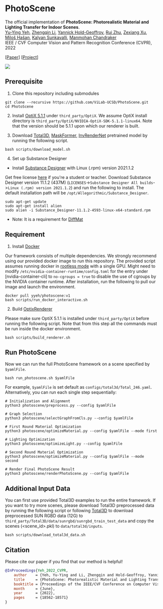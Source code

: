 # PhotoScene

The official implementation of **PhotoScene: Photorealistic Material and Lighting Transfer for Indoor Scenes**.<br/>
[Yu-Ying Yeh](http://yuyingyeh.github.io), [Zhengqin Li](https://sites.google.com/a/eng.ucsd.edu/zhengqinli), [Yannick Hold-Geoffroy](https://yannickhold.com), [Rui Zhu](https://jerrypiglet.github.io), [Zexiang Xu](https://cseweb.ucsd.edu/~zex014), [Miloš Hašan](http://www.miloshasan.net/), [Kalyan Sunkavalli](http://www.kalyans.org/), [Manmohan Chandraker](https://cseweb.ucsd.edu/~mkchandraker/)<br>
IEEE / CVF Computer Vision and Pattern Recognition Conference  (CVPR), 2022 <br>

[[Paper](https://openaccess.thecvf.com/content/CVPR2022/papers/Yeh_PhotoScene_Photorealistic_Material_and_Lighting_Transfer_for_Indoor_Scenes_CVPR_2022_paper.pdf)] [[Project](https://yuyingyeh.github.io/projects/photoscene.html)]

![](https://github.com/yuyingyeh/yuyingyeh.github.io/blob/master/projects/photoscene/teaser.png)

## Prerequisite
1. Clone this repository including submodules
```
git clone --recursive https://github.com/ViLab-UCSD/PhotoScene.git
cd PhotoScene
```

2. Install [OptiX 5.1.1](https://developer.nvidia.com/designworks/optix/downloads/5.1.1/linux64) under `third_party/OptiX`. We assume OptiX install directory is `third_party/OptiX/NVIDIA-OptiX-SDK-5.1.1-linux64`. Note that the version should be 5.1.1 upon which our renderer is built.

3. Download [Total3D](https://github.com/yinyunie/Total3DUnderstanding), [MaskFormer](https://github.com/facebookresearch/MaskFormer), [InvRenderNet](https://github.com/lzqsd/InverseRenderingOfIndoorScene) pretrained model by running the following script.
```
bash scripts/download_model.sh
```

4. Set up Substance Designer
- Install [Substance Designer](https://www.adobe.com/products/substance3d-designer.html) with Linux (.rpm) version 2021.1.2

Get free license [here](https://store.substance3d.com/students-teachers) if you're a student or teacher. Download Substance Designer version 11.1.2 (437M) (`LICENSES`->`Substance Designer All builds`->`Linux (.rpm) version 2021.1.2`) and run the following to install. The default installation path will be `/opt/Allegorithmic/Substance_Designer`.
```
sudo apt-get update
sudo apt-get install alien
sudo alien -i Substance_Designer-11.1.2-4593-linux-x64-standard.rpm
```
- Note: It is a requirement for [DiffMat](https://github.com/mit-gfx/diffmat)

## Requirement
1. Install [Docker](https://www.docker.com)

Our framework consists of multiple dependencies. We strongly recommend using our provided docker image to run this repository. The provided script assumes running docker in [rootless mode](https://docs.docker.com/engine/security/rootless/) with a single GPU. Might need to modify `/etc/nvidia-container-runtime/config.toml` for the entry under [nvidia-container-cli] to `no-cgroups = true` to disable the use of cgroups by the NVIDIA container runtime. After installation, run the following to pull our image and launch the environment.
```
docker pull yyeh/photoscene:v1
bash scripts/run_docker_interactive.sh
```

2. Build [OptixRenderer](https://github.com/lzqsd/OptixRenderer)

Please make sure OptiX 5.1.1 is installed under `third_party/OptiX` before running the following script. Note that from this step all the commands must be run inside the docker environment.
```
bash scripts/build_renderer.sh
```

## Run PhotoScene
Now we can run the full PhotoScene framework on a scene specified by `$yamlFile`.
```
bash run_photoscene.sh $yamlFile
```
For example, `$yamlFile` is set default as `configs/total3d/Total_246.yaml`.
Alternatively, you can run each single step sequentially:
```
# Initialization and Alignment
python3 photoscene/preprocess.py --config $yamlFile

# Graph Selection
python3 photoscene/selectGraphFromCls.py --config $yamlFile

# First Round Material Optimization
python3 photoscene/optimizeMaterial.py --config $yamlFile --mode first

# Lighting Optimization
python3 photoscene/optimizeLight.py --config $yamlFile

# Second Round Material Optimization
python3 photoscene/optimizeMaterial.py --config $yamlFile --mode second

# Render Final PhotoScene Result
python3 photoscene/renderPhotoScene.py --config $yamlFile
```
## Additional Input Data
You can first use provided Total3D examples to run the entire framework. If you want to try more scenes, please download Total3D preprocessed data by running the following script or following [Total3D](https://github.com/yinyunie/Total3DUnderstanding#data-preparation) to download preprocessed SUN RGBD data (12G) to `third_party/Total3D/data/sunrgbd/sunrgbd_train_test_data` and copy the scenes (<scene_id>.pkl) to `data/total3d/inputs`. 
```
bash scripts/download_total3d_data.sh
```

## Citation

Please cite our paper if you find that our method is helpful!

```BibTeX
@InProceedings{Yeh_2022_CVPR,
    author    = {Yeh, Yu-Ying and Li, Zhengqin and Hold-Geoffroy, Yannick and Zhu, Rui and Xu, Zexiang and Ha\v{s}an, Milo\v{s} and Sunkavalli, Kalyan and Chandraker, Manmohan},
    title     = {PhotoScene: Photorealistic Material and Lighting Transfer for Indoor Scenes},
    booktitle = {Proceedings of the IEEE/CVF Conference on Computer Vision and Pattern Recognition (CVPR)},
    month     = {June},
    year      = {2022},
    pages     = {18562-18571}
}
```
